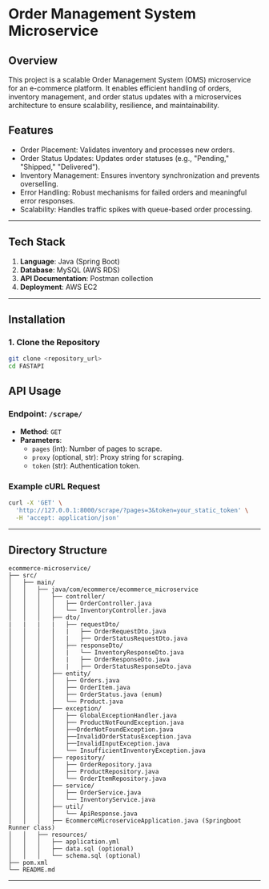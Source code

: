 # Order Management System Microservice


## Overview
This project is a scalable Order Management System (OMS) microservice for an e-commerce platform. It enables efficient handling of orders, inventory management, and order status updates with a microservices architecture to ensure scalability, resilience, and maintainability.

## Features
- Order Placement: Validates inventory and processes new orders.
- Order Status Updates: Updates order statuses (e.g., "Pending," "Shipped," "Delivered").
- Inventory Management: Ensures inventory synchronization and prevents overselling.
- Error Handling: Robust mechanisms for failed orders and meaningful error responses.
- Scalability: Handles traffic spikes with queue-based order processing.

---

## Tech Stack
1. **Language**: Java (Spring Boot)
2. **Database**: MySQL (AWS RDS)
3. **API Documentation**: Postman collection
4. **Deployment**: AWS EC2

---

## Installation

### 1. Clone the Repository
```bash
git clone <repository_url>
cd FASTAPI
```
## API Usage

### Endpoint: `/scrape/`
- **Method**: `GET`
- **Parameters**:
  - `pages` (int): Number of pages to scrape.
  - `proxy` (optional, str): Proxy string for scraping.
  - `token` (str): Authentication token.

### Example cURL Request
```bash
curl -X 'GET' \
  'http://127.0.0.1:8000/scrape/?pages=3&token=your_static_token' \
  -H 'accept: application/json'
```

---

## Directory Structure
```
ecommerce-microservice/
├── src/
│   ├── main/
│   │   ├── java/com/ecommerce/ecommerce_microservice
│   │   │   ├── controller/
│   │   │   │   ├── OrderController.java
│   │   │   │   └── InventoryController.java
│   │   │   ├── dto/
|   |   |   |   ├── requestDto/
│   │   │   │   |   ├── OrderRequestDto.java
│   │   │   │   |   ├── OrderStatusRequestDto.java
│   │   │   │   ├── responseDto/
│   │   │   │   |   └── InventoryResponseDto.java
│   │   │   │   |   ├── OrderResponseDto.java
│   │   │   │   |   ├── OrderStatusResponseDto.java
│   │   │   ├── entity/
│   │   │   │   ├── Orders.java
│   │   │   │   ├── OrderItem.java
│   │   │   │   ├── OrderStatus.java (enum)
│   │   │   │   └── Product.java
│   │   │   ├── exception/
│   │   │   │   ├── GlobalExceptionHandler.java
│   │   │   │   ├── ProductNotFoundException.java
│   │   │   │   ├──OrderNotFoundException.java
│   │   │   │   ├──InvalidOrderStatusException.java
│   │   │   │   ├──InvalidInputException.java
│   │   │   │   └── InsufficientInventoryException.java
│   │   │   ├── repository/
│   │   │   │   ├── OrderRepository.java
│   │   │   │   ├── ProductRepository.java
│   │   │   │   └── OrderItemRepository.java
│   │   │   ├── service/
│   │   │   │   ├── OrderService.java
│   │   │   │   └── InventoryService.java
│   │   │   ├── util/
│   │   │   │   └── ApiResponse.java
│   │   │   ├── EcommerceMicroserviceApplication.java (Springboot Runner class)
│   │   ├── resources/
│   │   │   ├── application.yml
│   │   │   ├── data.sql (optional)
│   │   │   └── schema.sql (optional)
├── pom.xml
└── README.md
```

---